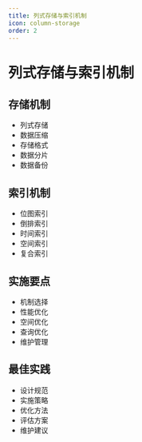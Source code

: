 ```yaml
---
title: 列式存储与索引机制
icon: column-storage
order: 2
---
```


# 列式存储与索引机制

## 存储机制
- 列式存储
- 数据压缩
- 存储格式
- 数据分片
- 数据备份

## 索引机制
- 位图索引
- 倒排索引
- 时间索引
- 空间索引
- 复合索引

## 实施要点
- 机制选择
- 性能优化
- 空间优化
- 查询优化
- 维护管理

## 最佳实践
- 设计规范
- 实施策略
- 优化方法
- 评估方案
- 维护建议
